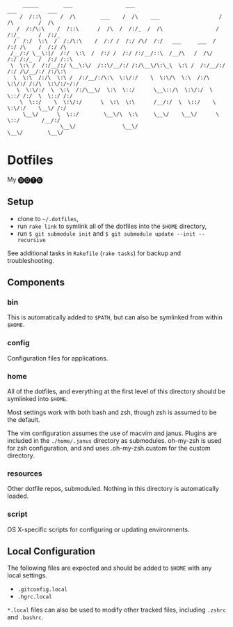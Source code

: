          _____        ___                 ___                            ___          ___     
        /  /::\      /  /\        ___    /  /\    ___                   /  /\        /  /\    
       /  /:/\:\    /  /::\      /  /\  /  /:/_  /  /\                 /  /:/_      /  /:/_   
      /  /:/  \:\  /  /:/\:\    /  /:/ /  /:/ /\/  /:/   ___     ___  /  /:/ /\    /  /:/ /\  
     /__/:/ \__\:|/  /:/  \:\  /  /:/ /  /:/ /:/__/::\  /__/\   /  /\/  /:/ /:/_  /  /:/ /::\ 
     \  \:\ /  /:/__/:/ \__\:\/  /::\/__/:/ /:/\__\/\:\_\  \:\ /  /:/__/:/ /:/ /\/__/:/ /:/\:\
      \  \:\  /:/\  \:\ /  /:/__/:/\:\  \:\/:/    \  \:\/\  \:\  /:/\  \:\/:/ /:/\  \:\/:/~/:/
       \  \:\/:/  \  \:\  /:/\__\/  \:\  \::/      \__\::/\  \:\/:/  \  \::/ /:/  \  \::/ /:/ 
        \  \::/    \  \:\/:/      \  \:\  \:\      /__/:/  \  \::/    \  \:\/:/    \__\/ /:/  
         \__\/      \  \::/        \__\/\  \:\     \__\/    \__\/      \  \::/       /__/:/   
                     \__\/               \__\/                          \__\/        \__\/    

# Dotfiles

My 🅓🅞🅣🅢

## Setup

- clone to `~/.dotfiles`,
- run `rake link` to symlink all of the dotfiles into the `$HOME` directory,
- run `$ git submodule init` and `$ git submodule update --init
  --recursive`

See additional tasks in `Rakefile` (`rake tasks`) for backup and troubleshooting.

## Components

### bin

This is automatically added to `$PATH`, but can also be symlinked from
within `$HOME`.

### config

Configuration files for applications.

### home

All of the dotfiles, and everything at the first level of this directory
should be symlinked into `$HOME`.

Most settings work with both bash and zsh, though zsh is assumed to be
the default.

The vim configuration assumes the use of macvim and janus. Plugins are
included in the `./home/.janus` directory as submodules. oh-my-zsh is
used for zsh configuration, and and uses .oh-my-zsh.custom for the
custom directory.

### resources

Other dotfile repos, submoduled. Nothing in this directory is
automatically loaded.

### script

OS X-specific scripts for configuring or updating environments.

## Local Configuration

The following files are expected and should be added to `$HOME` with any
local settings.

- `.gitconfig.local`
- `.hgrc.local`

`*.local` files can also be used to modify other tracked files, including
`.zshrc` and `.bashrc`.
